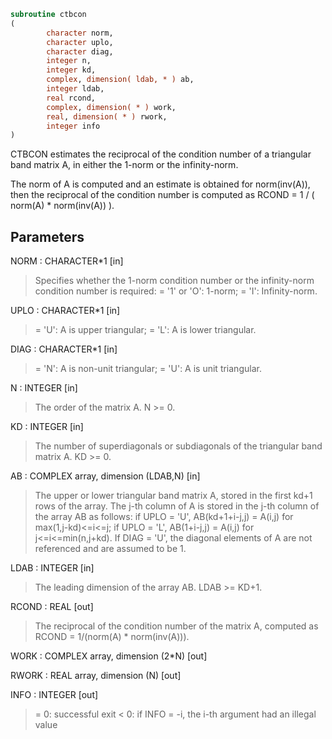 ```fortran
subroutine ctbcon
(
        character norm,
        character uplo,
        character diag,
        integer n,
        integer kd,
        complex, dimension( ldab, * ) ab,
        integer ldab,
        real rcond,
        complex, dimension( * ) work,
        real, dimension( * ) rwork,
        integer info
)
```

CTBCON estimates the reciprocal of the condition number of a
triangular band matrix A, in either the 1-norm or the infinity-norm.

The norm of A is computed and an estimate is obtained for
norm(inv(A)), then the reciprocal of the condition number is
computed as
RCOND = 1 / ( norm(A) * norm(inv(A)) ).

## Parameters
NORM : CHARACTER*1 [in]
> Specifies whether the 1-norm condition number or the
> infinity-norm condition number is required:
> = '1' or 'O':  1-norm;
> = 'I':         Infinity-norm.

UPLO : CHARACTER*1 [in]
> = 'U':  A is upper triangular;
> = 'L':  A is lower triangular.

DIAG : CHARACTER*1 [in]
> = 'N':  A is non-unit triangular;
> = 'U':  A is unit triangular.

N : INTEGER [in]
> The order of the matrix A.  N >= 0.

KD : INTEGER [in]
> The number of superdiagonals or subdiagonals of the
> triangular band matrix A.  KD >= 0.

AB : COMPLEX array, dimension (LDAB,N) [in]
> The upper or lower triangular band matrix A, stored in the
> first kd+1 rows of the array. The j-th column of A is stored
> in the j-th column of the array AB as follows:
> if UPLO = 'U', AB(kd+1+i-j,j) = A(i,j) for max(1,j-kd)<=i<=j;
> if UPLO = 'L', AB(1+i-j,j)    = A(i,j) for j<=i<=min(n,j+kd).
> If DIAG = 'U', the diagonal elements of A are not referenced
> and are assumed to be 1.

LDAB : INTEGER [in]
> The leading dimension of the array AB.  LDAB >= KD+1.

RCOND : REAL [out]
> The reciprocal of the condition number of the matrix A,
> computed as RCOND = 1/(norm(A) * norm(inv(A))).

WORK : COMPLEX array, dimension (2*N) [out]

RWORK : REAL array, dimension (N) [out]

INFO : INTEGER [out]
> = 0:  successful exit
> < 0:  if INFO = -i, the i-th argument had an illegal value
